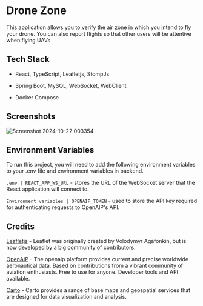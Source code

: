 # Drone Zone

This application allows you to verify the air zone in which you intend to fly your drone. You can also report flights so that other users will be attentive when flying UAVs

## Tech Stack

- React, TypeScript, Leafletjs, StompJs

- Spring Boot, MySQL, WebSocket, WebClient

- Docker Compose


## Screenshots

![Screenshot 2024-10-22 003354](https://github.com/user-attachments/assets/a12ba9dd-8e80-4314-a42b-7cd1da605d47)

## Environment Variables

To run this project, you will need to add the following environment variables to your .env file and environment variables in backend.

`.env | REACT_APP_WS_URL` - stores the URL of the WebSocket server that the React application will connect to. 

`Environment variables | OPENAIP_TOKEN` - used to store the API key required for authenticating requests to OpenAIP's API.

## Credits

[Leafletjs](https://leafletjs.com/) - Leaflet was originally created by Volodymyr Agafonkin, but is now developed by a big community of contributors.

[OpenAIP](https://www.openaip.net/) - The openaip platform provides current and precise worldwide aeronautical data. Based on contributions from a vibrant community of aviation enthusiasts. Free to use for anyone. Developer tools and API available.

[Carto](https://carto.com/basemaps/) - Carto provides a range of base maps and geospatial services that are designed for data visualization and analysis.
